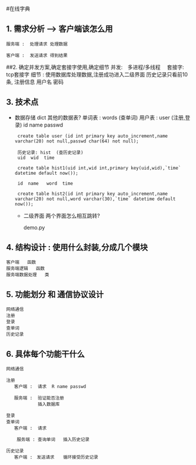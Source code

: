 #在线字典
## 1. 需求分析 --> 客户端该怎么用
    服务端 :  处理请求 处理数据

    客户端 :  发送请求 得到结果
    
##2. 确定并发方案,确定套接字使用,确定细节
    并发:　多进程/多线程　
    套接字: tcp套接字
    细节 : 使用数据库处理数据,注册成功进入二级界面
           历史记录只看前10条, 注册信息 用户名 密码
## 3. 技术点
* 数据存储 dict 其他的数据表?
       单词表 : words (查单词)
       用户表 : user  (注册,登录)
       id  name  passwd

       create table user (id int primary key auto_increment,name varchar(20) not null,passwd char(64) not null);

       历史记录: hist  (查历史记录)
       uid  wid  time

       create table hist1(uid int,wid int,primary key(uid,wid),`time` datetime default now());

       id  name   word  time

       create table hist2(id int primary key auto_increment,name varchar(20) not null,word varchar(30),`time` datetime default now());


     * 二级界面 两个界面怎么相互跳转?

       demo.py
## 4. 结构设计 : 使用什么封装,分成几个模块
    客户端   函数
    服务端逻辑   函数
    服务端数据处理   类
    
## 5. 功能划分 和 通信协议设计
    网络通信
    注册
    登录
    查单词
    历史记录
    
##  6. 具体每个功能干什么
    网络通信

    注册
       客户端 :  请求  R name passwd

       服务端 :  验证能否注册
                插入数据库

    登录
    查单词
       客户端 :  请求

        服务端 : 查询单词   插入历史记录

    历史记录
       客户端 :　发送请求　　循环接受历史记录